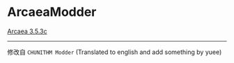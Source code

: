 # ArcaeaModder
[Arcaea 3.5.3c](./353c.html)

---

修改自 `CHUNITHM Modder`
(Translated to english and add something by yuee)
